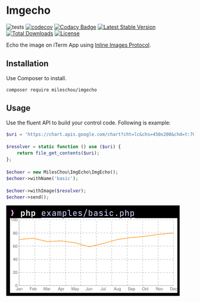 # Imgecho

![tests](https://github.com/MilesChou/imgecho/workflows/tests/badge.svg)
[![codecov](https://codecov.io/gh/MilesChou/imgecho/branch/master/graph/badge.svg)](https://codecov.io/gh/MilesChou/imgecho)
[![Codacy Badge](https://app.codacy.com/project/badge/Grade/98319129f72f434c872277a13fb6b9b6)](https://www.codacy.com/gh/MilesChou/imgecho/dashboard)
[![Latest Stable Version](https://poser.pugx.org/MilesChou/imgecho/v/stable)](https://packagist.org/packages/MilesChou/imgecho)
[![Total Downloads](https://poser.pugx.org/MilesChou/imgecho/d/total.svg)](https://packagist.org/packages/MilesChou/imgecho)
[![License](https://poser.pugx.org/MilesChou/imgecho/license)](https://packagist.org/packages/MilesChou/imgecho)

Echo the image on iTerm App using [Inline Images Protocol](https://iterm2.com/documentation-images.html).

## Installation

Use Composer to install.

```
composer require mileschou/imgecho
```

## Usage

Use the fluent API to build your control code. Following is example:

```php
$uri = 'https://chart.apis.google.com/chart?cht=lc&chs=450x200&chd=t:70,72,67,68,65,59,64,70,73,75,78,80&chxt=x,y&chxl=0:|Jan|Feb|Mar|Apr|May|Jun|Jul|Aug|Sep|Oct|Nov|Dec&chg=10,20';

$resolver = static function () use ($uri) {
    return file_get_contents($uri);
};

$echoer = new MilesChou\ImgEcho\ImgEcho();
$echoer->withName('basic');

$echoer->withImage($resolver);
$echoer->send();
```

![](/docs/images/basic-example.png)
